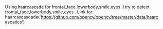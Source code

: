 Using haarcascade for frontal_face,lowerbody,smile,eyes .I try to detect frontal_face,lowerbody,smile,eyes .
Link for haarcascascade('https://github.com/opencv/opencv/tree/master/data/haarcascades')
